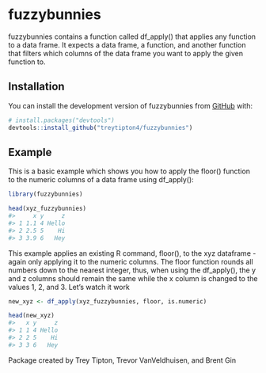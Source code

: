 
<!-- README.md is generated from README.Rmd. Please edit that file -->

# fuzzybunnies

<!-- badges: start -->
<!-- badges: end -->

fuzzybunnies contains a function called df_apply() that applies any
function to a data frame. It expects a data frame, a function, and
another function that filters which columns of the data frame you want
to apply the given function to.

## Installation

You can install the development version of fuzzybunnies from
[GitHub](https://github.com/) with:

``` r
# install.packages("devtools")
devtools::install_github("treytipton4/fuzzybunnies")
```

## Example

This is a basic example which shows you how to apply the floor()
function to the numeric columns of a data frame using df_apply():

``` r
library(fuzzybunnies)

head(xyz_fuzzybunnies)
#>     x y     z
#> 1 1.1 4 Hello
#> 2 2.5 5    Hi
#> 3 3.9 6   Hey
```

This example applies an existing R command, floor(), to the xyz
dataframe - again only applying it to the numeric columns. The floor
function rounds all numbers down to the nearest integer, thus, when
using the df_apply(), the y and z columns should remain the same while
the x column is changed to the values 1, 2, and 3. Let’s watch it work

``` r
new_xyz <- df_apply(xyz_fuzzybunnies, floor, is.numeric)

head(new_xyz)
#>   x y     z
#> 1 1 4 Hello
#> 2 2 5    Hi
#> 3 3 6   Hey
```

Package created by Trey Tipton, Trevor VanVeldhuisen, and Brent Gin
